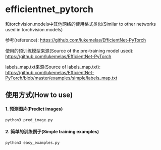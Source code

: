 # efficientnet_pytorch
和torchvision.models中其他网络的使用格式类似(Similar to other networks used in torchvision.models)

参考(reference): https://github.com/lukemelas/EfficientNet-PyTorch  

使用的预训练模型来源(Source of the pre-training model used):
    https://github.com/lukemelas/EfficientNet-PyTorch

labels_map.txt来源(Source of labels_map.txt):
    https://github.com/lukemelas/EfficientNet-PyTorch/blob/master/examples/simple/labels_map.txt

## 使用方式(How to use)
#### 1. 预测图片(Predict images)
```
python3 pred_image.py
```

#### 2. 简单的训练例子(Simple training examples)

```
python3 easy_examples.py
```


